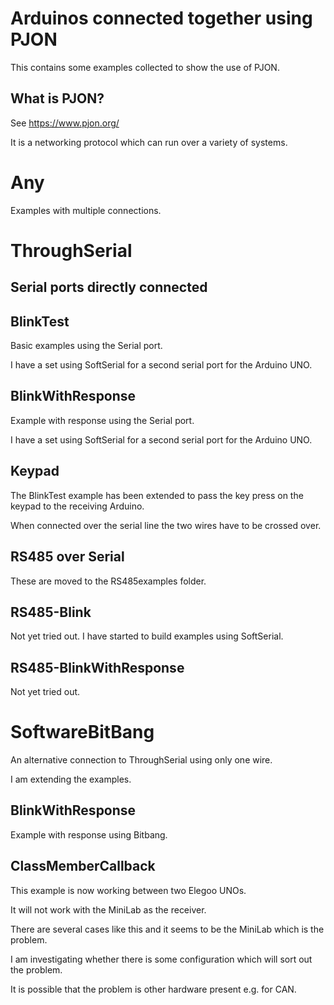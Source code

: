 # Arduinos connected together using PJON

This contains some examples collected to show the use of PJON.

## What is PJON?

See https://www.pjon.org/ 

It is a networking protocol which can run over a variety of systems.

# Any

Examples with multiple connections.

# ThroughSerial 

## Serial ports directly connected

## BlinkTest

Basic examples using the Serial port.

I have a set using SoftSerial for a second serial port for the Arduino UNO.

## BlinkWithResponse

Example with response using the Serial port.

I have a set using SoftSerial for a second serial port for the Arduino UNO.

## Keypad

The BlinkTest example has been extended to pass the key press on the keypad to the receiving Arduino.

When connected over the serial line the two wires have to be crossed over.

## RS485 over Serial

These are moved to the RS485examples folder.

## RS485-Blink

Not yet tried out. I have started to build examples using SoftSerial.

## RS485-BlinkWithResponse

Not yet tried out.

# SoftwareBitBang

An alternative connection to ThroughSerial using only one wire.

I am extending the examples.

## BlinkWithResponse

Example with response using Bitbang.

## ClassMemberCallback

This example is now working between two Elegoo UNOs.

It will not work with the MiniLab as the receiver.

There are several cases like this and it seems to be the MiniLab which is the problem.

I am investigating whether there is some configuration which will sort out the problem.

It is possible that the problem is other hardware present e.g. for CAN.

